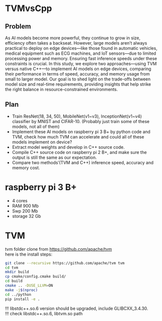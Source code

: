 # TVMvsCpp

## Problem
As AI models become more powerful, they continue to grow in size, efficiency often takes a backseat. However, large models aren’t always practical to deploy on edge devices—like those found in automatic vehicles, medical equipment such as ECG machines, and IoT sensors—due to limited processing power and memory. Ensuring fast inference speeds under these constraints is crucial. In this study, we explore two approaches—using TVM versus native C++—to implement AI models on edge devices, comparing their performance in terms of speed, accuracy, and memory usage from small to larger model. Our goal is to shed light on the trade-offs between model size and real-time requirements, providing insights that help strike the right balance in resource-constrained environments.

## Plan
- Train ResNet(18, 34, 50), MobileNet(v1\~v3), InceptionNet(v1\~v4) classifier by MNIST and CIFAR-10. (Probably just train some of these models, not all of them)
- Implement these AI models on raspberry pi 3 B+ by python code and TVM, check how much TVM can accelerate and could all of these models implement on device? 
- Extract model weights and develop in C++ source code.
- Compile C++ source code on raspberry pi 2 B+, and make sure the output is still the same as our expectation. 
- Compare two methods’(TVM and C++) inference speed, accuracy and memory cost. 

# raspberry pi 3 B+
- 4 cores
- RAM 900 Mb
- Swp 200 Mb
- storage 32 Gb

# TVM
tvm folder clone from https://github.com/apache/tvm
<br>
here is the install steps: 
```bash
git clone --recursive https://github.com/apache/tvm tvm
cd tvm
mkdir build
cp cmake/config.cmake build/
cd build
cmake .. -DUSE_LLVM=ON
make -j$(nproc)
cd ../python
pip install -e .
```
!!! libstdc++.so.6 version should be upgraded, include GLIBCXX_3.4.30. 
<br>
!!! check libstdc++.so.6, libtvm.so path